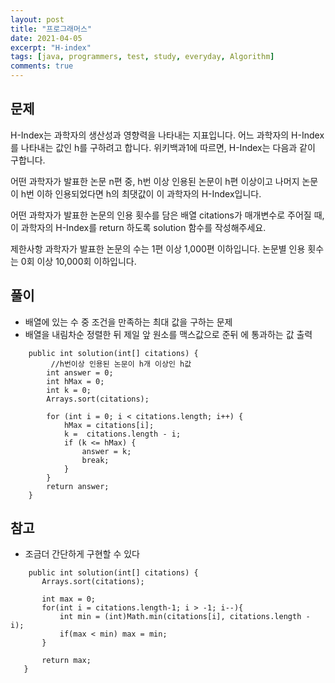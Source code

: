 ```yaml
---
layout: post
title: "프로그래머스"
date: 2021-04-05
excerpt: "H-index"
tags: [java, programmers, test, study, everyday, Algorithm]
comments: true
---
```




## 문제

 H-Index는 과학자의 생산성과 영향력을 나타내는 지표입니다. 어느 과학자의 H-Index를 나타내는 값인 h를 구하려고 합니다. 위키백과1에 따르면, H-Index는 다음과 같이 구합니다.

어떤 과학자가 발표한 논문 n편 중, h번 이상 인용된 논문이 h편 이상이고 나머지 논문이 h번 이하 인용되었다면 h의 최댓값이 이 과학자의 H-Index입니다.

어떤 과학자가 발표한 논문의 인용 횟수를 담은 배열 citations가 매개변수로 주어질 때, 이 과학자의 H-Index를 return 하도록 solution 함수를 작성해주세요.

제한사항
과학자가 발표한 논문의 수는 1편 이상 1,000편 이하입니다.
논문별 인용 횟수는 0회 이상 10,000회 이하입니다.



## 풀이
* 배열에 있는 수 중 조건을 만족하는 최대 값을 구하는 문제
* 배열을 내림차순 정렬한 뒤 제일 앞 원소를 맥스값으로 준뒤 에 통과하는 값 출력


```
	public int solution(int[] citations) { 
		 //h번이상 인용된 논문이 h개 이상인 h값
        int answer = 0;
        int hMax = 0;
        int k = 0;
        Arrays.sort(citations);

        for (int i = 0; i < citations.length; i++) {
            hMax = citations[i];
            k =  citations.length - i;
            if (k <= hMax) {
                answer = k;
                break;
            }
        }
        return answer;
    }
 ```
 
 
 ## 참고
 * 조금더 간단하게 구현할 수 있다
 
 
 ```
     public int solution(int[] citations) {
        Arrays.sort(citations);

        int max = 0;
        for(int i = citations.length-1; i > -1; i--){
            int min = (int)Math.min(citations[i], citations.length - i);
            if(max < min) max = min;
        }

        return max;
    }
 ```
